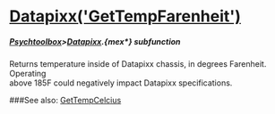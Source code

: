 # [Datapixx('GetTempFarenheit')](Datapixx-GetTempFarenheit) 
##### [Psychtoolbox](Pyschtoolbox)>[Datapixx](Datapixx).{mex*} subfunction


Returns temperature inside of Datapixx chassis, in degrees Farenheit. Operating  
above 185F could negatively impact Datapixx specifications.  
  


###See also:
[GetTempCelcius](Datapixx-GetTempCelcius)
